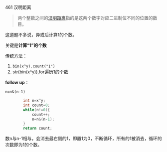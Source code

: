 461 汉明距离

> 两个整数之间的[汉明距离](https://baike.baidu.com/item/汉明距离)指的是这两个数字对应二进制位不同的位置的数目。

这道题不多说，异或后计算1的个数。

关键是**计算“1”的个数**

传统方法：

1. `bin(x^y).count("1")`
2. str(bin(x^y)),for遍历1的个数

**follow up**：

`n=n&(n-1)`

```java
		int n=x^y;
        int count=0;
        while(n!=0){
        	count++;
        	n=n&(n-1);
        }
        return count;
```

数n与n-1相与，会消去最右侧的1，即置1为0，不断循环，所有的1被消去，循环的次数即为1的个数。